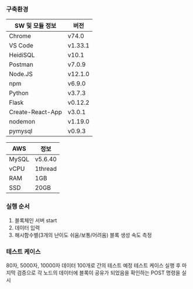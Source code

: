 ### 구축환경

| SW 및 모듈 정보 | 버전 |
| --- | ---|
| Chrome | v74.0 |
| VS Code | v1.33.1|
| HeidiSQL | v10.1|
| Postman | v7.0.9|
| Node.JS | v12.1.0|
| npm | v6.9.0|
| Python | v3.7.3|
| Flask | v0.12.2|
| Create-React-App | v3.0.1 |
| nodemon | v1.19.0 |
| pymysql | v0.9.3 |

| AWS | 정보 |
| --- | ---|
| MySQL | v5.6.40 |
| vCPU | 1thread |
| RAM | 1GB |
| SSD | 20GB |


### 실행 순서

1. 블록체인 서버 start
2. 데이터 입력 
3. 해시함수별(3개의 난이도 쉬움/보통/어려움) 블록 생성 속도 측정

### 테스트 케이스

80자, 5000자, 10000자 데이터 100개로 간의 테스트 예정
테스트 케이스 실행 후 마지막 검증으로 각 노드의 데이터에 블록이 공유가 되었음을 확인하는 POST 명령을 실시

